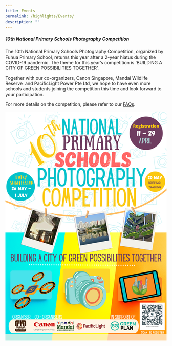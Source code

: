 ```yaml
---
title: Events
permalink: /highlights/Events/
description: ""
---
```

##### **10th National Primary Schools Photography Competition**


The 10th National Primary Schools Photography Competition, organized by Fuhua Primary School, returns this year after a 2-year hiatus during the COVID-19 pandemic. The theme for this year’s competition is ‘BUILDING A CITY OF GREEN POSSIBILITIES TOGETHER’. 

Together with our co-organizers, Canon Singapore, Mandai Wildlife Reserve  and PacificLight Power Pte Ltd, we hope to have even more schools and students joining the competition this time and look forward to your participation.

For more details on the competition, please refer to our [FAQs](/files/Events/NPC%20FAQs.pdf).

![](/images/Highlights/Events/C1.png)